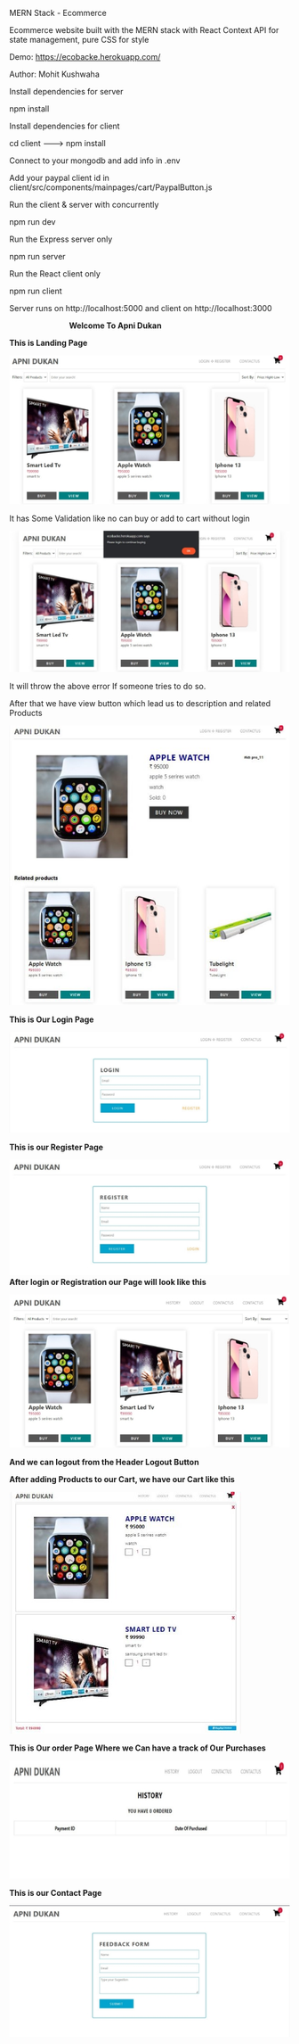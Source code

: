 ﻿MERN Stack - Ecommerce

Ecommerce website built with the MERN stack with React Context API for state management, pure CSS for style

Demo: https://ecobacke.herokuapp.com/

Author: Mohit Kushwaha

Install dependencies for server

npm install

Install dependencies for client

cd client ---> npm install

Connect to your mongodb and add info in .env

Add your paypal client id in client/src/components/mainpages/cart/PaypalButton.js

Run the client & server with concurrently

npm run dev

Run the Express server only

npm run server

Run the React client only

npm run client

Server runs on http://localhost:5000 and client on http://localhost:3000

`               `**Welcome To Apni Dukan**

**This is Landing Page** 

![](Aspose.Words.3a047b53-b614-4309-9471-0e84820edfec.001.jpeg)

It has Some Validation like no can buy or add to cart without login

![](Aspose.Words.3a047b53-b614-4309-9471-0e84820edfec.002.jpeg)

It will throw the above error If someone tries to do so. 

After that we have view button which lead us to description and related Products

![](Aspose.Words.3a047b53-b614-4309-9471-0e84820edfec.003.jpeg)

**This is Our Login Page**

![](Aspose.Words.3a047b53-b614-4309-9471-0e84820edfec.004.jpeg)

**This is our Register Page**

![](Aspose.Words.3a047b53-b614-4309-9471-0e84820edfec.005.jpeg)**After login or Registration our Page will look like this**

![](Aspose.Words.3a047b53-b614-4309-9471-0e84820edfec.006.jpeg)

**And we can logout from the Header Logout Button**

**After adding Products to our Cart, we have our Cart like this**

![](Aspose.Words.3a047b53-b614-4309-9471-0e84820edfec.007.jpeg)

**This is Our order Page Where we Can have a track of Our Purchases**

![](Aspose.Words.3a047b53-b614-4309-9471-0e84820edfec.008.jpeg)





**This is our Contact Page** 

![](Aspose.Words.3a047b53-b614-4309-9471-0e84820edfec.009.jpeg)
